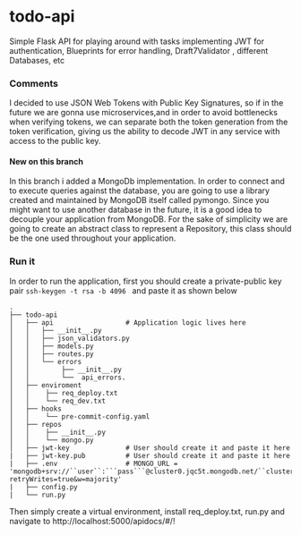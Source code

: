 # todo-api
Simple Flask API for playing around with tasks implementing JWT for authentication, Blueprints for error handling, Draft7Validator , different Databases, etc

### Comments
I decided to use JSON Web Tokens with Public Key Signatures, so if in the future we are gonna use microservices,and in order to avoid bottlenecks when verifying tokens, we can separate both the token generation from the token verification, giving us the ability to decode JWT in any service with access to the public key.

#### New on this branch
In this branch i added a MongoDb implementation. In order to connect and to execute queries against the database, you are going to use a library created and maintained by MongoDB itself called pymongo. Since you might want to use another database in the future, it is a good idea to decouple your application from MongoDB. For the sake of simplicity we are going to create an abstract class to represent a Repository, this class should be the one used throughout your application.

### Run it 

In order to run the application, first you should create a private-public key pair ``ssh-keygen -t rsa -b 4096 `` and paste it as shown below

```
.
├── todo-api
│   ├── api                  # Application logic lives here          
│   │   ├── __init__.py
│   │   ├── json_validators.py
│   │   ├── models.py
│   │   ├── routes.py
│   │   └── errors             
│   │        ├── __init__.py 
│   │        └──  api_errors.
│   ├── enviroment
│   │    ├── req_deploy.txt
│   │    └── req_dev.txt
│   ├── hooks
│   │    └── pre-commit-config.yaml
│   ├── repos
│   │    ├── __init__.py
│   │    └── mongo.py
│   ├── jwt-key              # User should create it and paste it here 
|   ├── jwt-key.pub          # User should create it and paste it here
|   ├── .env                 # MONGO_URL = 'mongodb+srv://``user``:```pass```@cluster0.jqc5t.mongodb.net/``cluster``?retryWrites=true&w=majority'
|   ├── config.py                 
|   └── run.py
```

Then simply create a virtual environment, install req_deploy.txt, run.py and navigate to http://localhost:5000/apidocs/#/!
